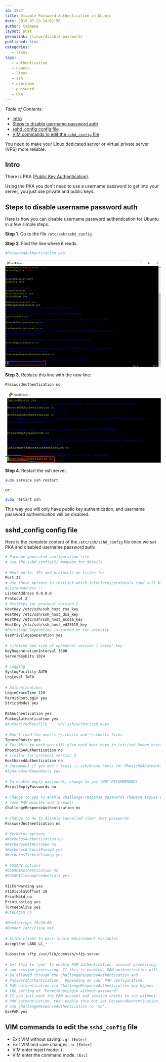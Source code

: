 ```yaml
---
id: 2987
title: Disable Password Authentication on Ubuntu
date: 2016-07-29 14:02:58
author: taimane
layout: post
permalink: /linux/disable-password/
published: true
categories:
   - linux
tags:
   - authentication
   - ubuntu
   - linux
   - ssh
   - username
   - password
   - PKA
---
```

 
 
_Table of Contents_:
- [Intro](#intro)
- [Steps to disable username password auth](#steps-to-disable-username-password-auth)
- [sshd_config config file](#sshd_config-config-file)
- [VIM commands to edit the `sshd_config` file](#vim-commands-to-edit-the-sshd_config-file)
 
 
You need to make your Linux dedicated server or virtual private server (VPS) more reliable.
 
## Intro
 
There is PKA ([Public Key Authentication](https://programming-review.com/linux/pub-key-auth/)).
 
Using the PKA you don't need to use a username password to get into your server, you just use private and public keys.
 
 
## Steps to disable username password auth
 
Here is how you can disable username password authentication for Ubuntu in a few simple steps.
 
**Step 1**. Go to the file `/etc/ssh/sshd_config`
 
**Step 2**. Find the line where it reads:
 
```bash
#PasswordAuthentication yes
```
 
![auth](/wp-content/uploads/2021/11/pka1.jpg)
 
**Step 3**. Replace this line with the new line:
```bash
PasswordAuthentication no
```
 
![auth](/wp-content/uploads/2021/11/pka2.jpg)
 
**Step 4**. Restart the ssh server.
 
```bash
sudo service ssh restart
```
 
or:
 
```bash
sudo restart ssh
```
 
This way you will only have public key authentication, and username password authentication will be disabled.
 
## sshd_config config file
 
Here is the complete content of the `/etc/ssh/sshd_config` file once we set PKA and disabled username password auth:
 
```bash
# Package generated configuration file
# See the sshd_config(5) manpage for details
 
# What ports, IPs and protocols we listen for
Port 22
# Use these options to restrict which interfaces/protocols sshd will bind to
#ListenAddress ::
ListenAddress 0.0.0.0
Protocol 2
# HostKeys for protocol version 2
HostKey /etc/ssh/ssh_host_rsa_key
HostKey /etc/ssh/ssh_host_dsa_key
HostKey /etc/ssh/ssh_host_ecdsa_key
HostKey /etc/ssh/ssh_host_ed25519_key
#Privilege Separation is turned on for security
UsePrivilegeSeparation yes
 
# Lifetime and size of ephemeral version 1 server key
KeyRegenerationInterval 3600
ServerKeyBits 1024
 
# Logging
SyslogFacility AUTH
LogLevel INFO
 
# Authentication:
LoginGraceTime 120
PermitRootLogin yes
StrictModes yes
 
RSAAuthentication yes
PubkeyAuthentication yes
#AuthorizedKeysFile     %h/.ssh/authorized_keys
 
# Don't read the user's ~/.rhosts and ~/.shosts files
IgnoreRhosts yes
# For this to work you will also need host keys in /etc/ssh_known_hosts
RhostsRSAAuthentication no
# similar for protocol version 2
HostbasedAuthentication no
# Uncomment if you don't trust ~/.ssh/known_hosts for RhostsRSAAuthentication
#IgnoreUserKnownHosts yes
 
# To enable empty passwords, change to yes (NOT RECOMMENDED)
PermitEmptyPasswords no
 
# Change to yes to enable challenge-response passwords (beware issues with
# some PAM modules and threads)
ChallengeResponseAuthentication no
 
# Change to no to disable tunnelled clear text passwords
PasswordAuthentication no
 
# Kerberos options
#KerberosAuthentication no
#KerberosGetAFSToken no
#KerberosOrLocalPasswd yes
#KerberosTicketCleanup yes
 
# GSSAPI options
#GSSAPIAuthentication no
#GSSAPICleanupCredentials yes
 
X11Forwarding yes
X11DisplayOffset 10
PrintMotd no
PrintLastLog yes
TCPKeepAlive yes
#UseLogin no
 
#MaxStartups 10:30:60
#Banner /etc/issue.net
 
# Allow client to pass locale environment variables
AcceptEnv LANG LC_*
 
Subsystem sftp /usr/lib/openssh/sftp-server
 
# Set this to 'yes' to enable PAM authentication, account processing,
# and session processing. If this is enabled, PAM authentication will
# be allowed through the ChallengeResponseAuthentication and
# PasswordAuthentication.  Depending on your PAM configuration,
# PAM authentication via ChallengeResponseAuthentication may bypass
# the setting of "PermitRootLogin without-password".
# If you just want the PAM account and session checks to run without
# PAM authentication, then enable this but set PasswordAuthentication
# and ChallengeResponseAuthentication to 'no'.
UsePAM yes
```
 
## VIM commands to edit the `sshd_config` file
 
* Exit VIM without saving: `:q! [Enter]`
* Exit VIM and save changes: `:x [Enter]`
* VIM enter insert mode: `i`
* VIM enter the command mode: `[Esc]`

